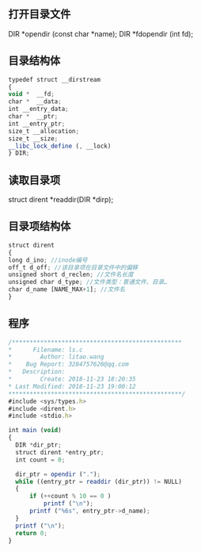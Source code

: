 ## 打开目录文件
DIR *opendir (const char *name);
DIR *fdopendir (int fd);
## 目录结构体
```javascript
typedef struct __dirstream
{
void *  __fd;
char *  __data;
int __entry_data;
char *  __ptr;
int __entry_ptr;
size_t __allocation;
size_t __size;
__libc_lock_define (, __lock)
} DIR;
```
## 读取目录项
 struct dirent *readdir(DIR *dirp);
 ## 目录项结构体
 ```javascript
 struct dirent
{
long d_ino; //inode编号
off_t d_off; //该目录项在目录文件中的偏移
unsigned short d_reclen; //文件名长度
unsigned char d_type; //文件类型：普通文件、目录…
char d_name [NAME_MAX+1]; //文件名
}
 ```
 ## 程序
  ```javascript
 /************************************************
*      Filename: ls.c
*        Author: litao.wang
*    Bug Report: 3284757626@qq.com
*   Description: 
*        Create: 2018-11-23 18:20:35
* Last Modified: 2018-11-23 19:00:12
*************************************************/
#include <sys/types.h>
#include <dirent.h>
#include <stdio.h>

int main (void)
{
	DIR *dir_ptr;
	struct dirent *entry_ptr;
	int count = 0;

	dir_ptr = opendir (".");
	while ((entry_ptr = readdir (dir_ptr)) != NULL)
	{
		if (++count % 10 == 0 )
			printf ("\n");
		printf ("%6s", entry_ptr->d_name);
	}
	printf ("\n");
	return 0;
}
 ```
 